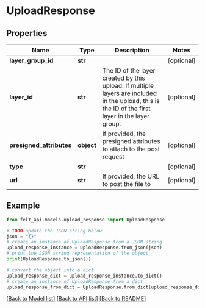 # UploadResponse


## Properties

Name | Type | Description | Notes
------------ | ------------- | ------------- | -------------
**layer_group_id** | **str** |  | [optional] 
**layer_id** | **str** | The ID of the layer created by this upload. If multiple layers are included in the upload, this is the ID of the first layer in the layer group. | [optional] 
**presigned_attributes** | **object** | If provided, the presigned attributes to attach to the post request | [optional] 
**type** | **str** |  | [optional] 
**url** | **str** | If provided, the URL to post the file to | [optional] 

## Example

```python
from felt_api.models.upload_response import UploadResponse

# TODO update the JSON string below
json = "{}"
# create an instance of UploadResponse from a JSON string
upload_response_instance = UploadResponse.from_json(json)
# print the JSON string representation of the object
print(UploadResponse.to_json())

# convert the object into a dict
upload_response_dict = upload_response_instance.to_dict()
# create an instance of UploadResponse from a dict
upload_response_from_dict = UploadResponse.from_dict(upload_response_dict)
```
[[Back to Model list]](../README.md#documentation-for-models) [[Back to API list]](../README.md#documentation-for-api-endpoints) [[Back to README]](../README.md)


